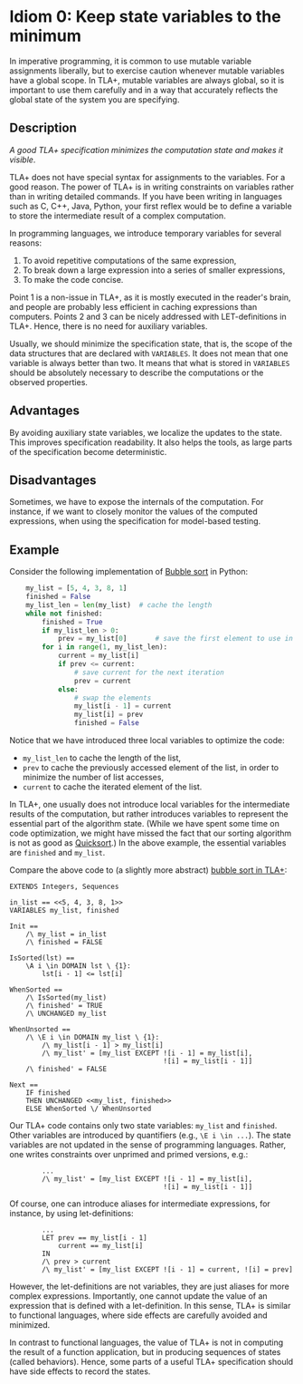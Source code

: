 # Idiom 0: Keep state variables to the minimum

In imperative programming, it is common to use mutable variable assignments liberally, but to exercise caution whenever mutable variables have a global scope. In TLA+, mutable variables are always global, so it is important to use them carefully and in a way that accurately reflects the global state of the system you are specifying.  

## Description

_A good TLA+ specification minimizes the computation state and makes it visible_.

TLA+ does not have special syntax for assignments to the variables.  For a good
reason. The power of TLA+ is in writing constraints on variables rather than in
writing detailed commands. If you have been writing in languages such as C, C++,
Java, Python, your first reflex would be to define a variable to store the
intermediate result of a complex computation.

In programming languages, we introduce temporary variables for several reasons:

  1. To avoid repetitive computations of the same expression,
  1. To break down a large expression into a series of smaller expressions, 
  1. To make the code concise.

Point 1 is a non-issue in TLA+, as it is mostly executed in the reader's brain,
and people are probably less efficient in caching expressions than computers.
Points 2 and 3 can be nicely addressed with LET-definitions in TLA+. Hence,
there is no need for auxiliary variables.

Usually, we should minimize the specification state, that is, the scope of the data
structures that are declared with `VARIABLES`. It does not mean that one variable
is always better than two. It means that what is stored in `VARIABLES` should be
absolutely necessary to describe the computations or the observed properties.

## Advantages

By avoiding auxiliary state variables, we localize the updates to the state.
This improves specification readability. It also helps the tools, as large parts
of the specification become deterministic.

## Disadvantages

Sometimes, we have to expose the internals of the computation. For instance,
if we want to closely monitor the values of the computed expressions, when using
the specification for model-based testing.

## Example

Consider the following implementation of [Bubble sort] in Python:

```python
    my_list = [5, 4, 3, 8, 1]
    finished = False
    my_list_len = len(my_list)  # cache the length
    while not finished:
        finished = True
        if my_list_len > 0:
            prev = my_list[0]       # save the first element to use in the loop
        for i in range(1, my_list_len):
            current = my_list[i]
            if prev <= current:
                # save current for the next iteration
                prev = current
            else:
                # swap the elements
                my_list[i - 1] = current
                my_list[i] = prev
                finished = False
```

Notice that we have introduced three local variables to optimize the code:

  - `my_list_len` to cache the length of the list,
  - `prev` to cache the previously accessed element of the list,
    in order to minimize the number of list accesses,
  - `current` to cache the iterated element of the list.

In TLA+, one usually does not introduce local variables for the intermediate
results of the computation, but rather introduces variables to represent the
essential part of the algorithm state. (While we have spent some time on code
optimization, we might have missed the fact that our sorting algorithm is not
as good as [Quicksort].) In the above example, the essential variables are
`finished` and `my_list`.

Compare the above code to (a slightly more abstract) [bubble sort in
TLA+](./example/bubble.tla):

```tla
EXTENDS Integers, Sequences

in_list == <<5, 4, 3, 8, 1>>
VARIABLES my_list, finished

Init ==
    /\ my_list = in_list
    /\ finished = FALSE

IsSorted(lst) ==
    \A i \in DOMAIN lst \ {1}:
        lst[i - 1] <= lst[i]

WhenSorted ==
    /\ IsSorted(my_list)
    /\ finished' = TRUE
    /\ UNCHANGED my_list

WhenUnsorted ==
    /\ \E i \in DOMAIN my_list \ {1}:
        /\ my_list[i - 1] > my_list[i]
        /\ my_list' = [my_list EXCEPT ![i - 1] = my_list[i],
                                      ![i] = my_list[i - 1]]
    /\ finished' = FALSE

Next ==
    IF finished
    THEN UNCHANGED <<my_list, finished>>
    ELSE WhenSorted \/ WhenUnsorted

```

Our TLA+ code contains only two state variables: `my_list` and `finished`.
Other variables are introduced by quantifiers (e.g., `\E i \in ...`).
The state variables are not updated in the sense of programming languages.
Rather, one writes constraints over unprimed and primed versions, e.g.:

```tla
        ...
        /\ my_list' = [my_list EXCEPT ![i - 1] = my_list[i],
                                      ![i] = my_list[i - 1]]
```

Of course, one can introduce aliases for intermediate expressions, for instance,
by using let-definitions:

```tla
        ...
        LET prev == my_list[i - 1]
            current == my_list[i]
        IN
        /\ prev > current
        /\ my_list' = [my_list EXCEPT ![i - 1] = current, ![i] = prev]
```

However, the let-definitions are not variables, they are just aliases for more
complex expressions. Importantly, one cannot update the value of an expression
that is defined with a let-definition. In this sense, TLA+ is similar to
functional languages, where side effects are carefully avoided and minimized.

In contrast to functional languages, the value of TLA+ is not in computing
the result of a function application, but in producing sequences of states
(called behaviors). Hence, some parts of a useful TLA+ specification should have side effects to record the states.


[Bubble sort]: https://en.wikipedia.org/wiki/Bubble_sort
[Quicksort]: https://en.wikipedia.org/wiki/Quicksort
